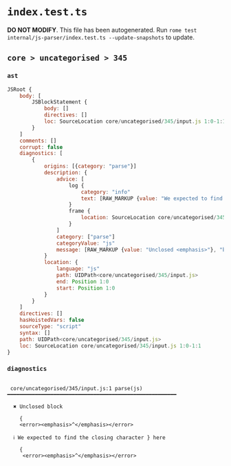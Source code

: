 # `index.test.ts`

**DO NOT MODIFY**. This file has been autogenerated. Run `rome test internal/js-parser/index.test.ts --update-snapshots` to update.

## `core > uncategorised > 345`

### `ast`

```javascript
JSRoot {
	body: [
		JSBlockStatement {
			body: []
			directives: []
			loc: SourceLocation core/uncategorised/345/input.js 1:0-1:1
		}
	]
	comments: []
	corrupt: false
	diagnostics: [
		{
			origins: [{category: "parse"}]
			description: {
				advice: [
					log {
						category: "info"
						text: [RAW_MARKUP {value: "We expected to find the closing character <emphasis>"}, "}", RAW_MARKUP {value: "</emphasis> here"}]
					}
					frame {
						location: SourceLocation core/uncategorised/345/input.js 1:1-1:1
					}
				]
				category: ["parse"]
				categoryValue: "js"
				message: [RAW_MARKUP {value: "Unclosed <emphasis>"}, "block", RAW_MARKUP {value: "</emphasis>"}]
			}
			location: {
				language: "js"
				path: UIDPath<core/uncategorised/345/input.js>
				end: Position 1:0
				start: Position 1:0
			}
		}
	]
	directives: []
	hasHoistedVars: false
	sourceType: "script"
	syntax: []
	path: UIDPath<core/uncategorised/345/input.js>
	loc: SourceLocation core/uncategorised/345/input.js 1:0-1:1
}
```

### `diagnostics`

```

 core/uncategorised/345/input.js:1 parse(js) ━━━━━━━━━━━━━━━━━━━━━━━━━━━━━━━━━━━━━━━━━━━━━━━━━━━━━━━

  ✖ Unclosed block

    {
    <error><emphasis>^</emphasis></error>

  ℹ We expected to find the closing character } here

    {
     <error><emphasis>^</emphasis></error>


```
